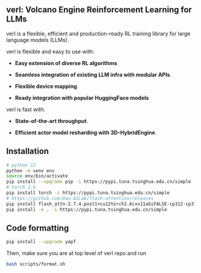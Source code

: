 ## verl: Volcano Engine Reinforcement Learning for LLMs

verl is a flexible, efficient and production-ready RL training library for large language models (LLMs).

verl is flexible and easy to use with:

- **Easy extension of diverse RL algorithms**

- **Seamless integration of existing LLM infra with modular APIs**.

- **Flexible device mapping**.

- **Ready integration with popular HuggingFace models**

verl is fast with:

- **State-of-the-art throughput**.

- **Efficient actor model resharding with 3D-HybridEngine**.

## Installation

```bash
# python 12
python -m venv env
source env/bin/activate
pip install --upgrade pip -i https://pypi.tuna.tsinghua.edu.cn/simple
# torch 2.6
pip install torch -i https://pypi.tuna.tsinghua.edu.cn/simple
# https://github.com/Dao-AILab/flash-attention/releases
pip install flash_attn-2.7.4.post1+cu12torch2.6cxx11abiFALSE-cp312-cp312-linux_x86_64.whl
pip install -e . -i https://pypi.tuna.tsinghua.edu.cn/simple
```

## Code formatting

```bash
pip install --upgrade yapf
```
Then, make sure you are at top level of verl repo and run
```bash
bash scripts/format.sh
```
